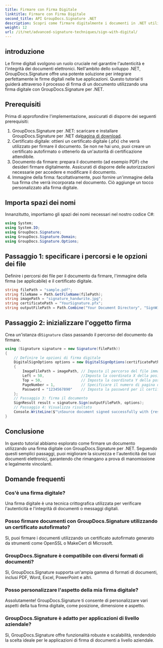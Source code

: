 ```yaml
---
title: Firmare con Firma Digitale
linktitle: Firmare con Firma Digitale
second_title: API GroupDocs.Signature .NET
description: Scopri come firmare digitalmente i documenti in .NET utilizzando GroupDocs.Signature. Migliora la sicurezza e l'autenticità con questo tutorial completo.
weight: 12
url: /it/net/advanced-signature-techniques/sign-with-digital/
---
```

## introduzione
Le firme digitali svolgono un ruolo cruciale nel garantire l'autenticità e l'integrità dei documenti elettronici. Nell'ambito dello sviluppo .NET, GroupDocs.Signature offre una potente soluzione per integrare perfettamente le firme digitali nelle tue applicazioni. Questo tutorial ti guiderà attraverso il processo di firma di un documento utilizzando una firma digitale con GroupDocs.Signature per .NET.
## Prerequisiti
Prima di approfondire l'implementazione, assicurati di disporre dei seguenti prerequisiti:
1.  GroupDocs.Signature per .NET: scaricare e installare GroupDocs.Signature per .NET dal[pagina di download](https://releases.groupdocs.com/signature/net/).
2. Certificato digitale: ottieni un certificato digitale (.pfx) che verrà utilizzato per firmare il documento. Se non ne hai uno, puoi creare un certificato autofirmato o ottenerlo da un'autorità di certificazione attendibile.
3. Documento da firmare: prepara il documento (ad esempio PDF) che desideri firmare digitalmente. Assicurati di disporre delle autorizzazioni necessarie per accedere e modificare il documento.
4. Immagine della firma: facoltativamente, puoi fornire un'immagine della tua firma che verrà incorporata nel documento. Ciò aggiunge un tocco personalizzato alla firma digitale.

## Importa spazi dei nomi
Innanzitutto, importiamo gli spazi dei nomi necessari nel nostro codice C#:
```csharp
using System;
using System.IO;
using GroupDocs.Signature;
using GroupDocs.Signature.Domain;
using GroupDocs.Signature.Options;
```
## Passaggio 1: specificare i percorsi e le opzioni dei file
Definire i percorsi dei file per il documento da firmare, l'immagine della firma (se applicabile) e il certificato digitale.
```csharp
string filePath = "sample.pdf";
string fileName = Path.GetFileName(filePath);
string imagePath = "signature_handwrite.jpg";
string certificatePath = "YourSignature.pfx";
string outputFilePath = Path.Combine("Your Document Directory", "SignWithDigital", fileName);
```
## Passaggio 2: inizializzare l'oggetto firma
 Crea un'istanza di`Signature` class passando il percorso del documento da firmare.
```csharp
using (Signature signature = new Signature(filePath))
{
    // Definire le opzioni di firma digitale
    DigitalSignOptions options = new DigitalSignOptions(certificatePath)
    {
        ImageFilePath = imagePath, // Imposta il percorso del file immagine (facoltativo)
        Left = 50,                 //Imposta la coordinata X della posizione della firma
        Top = 50,                  // Imposta la coordinata Y della posizione della firma
        PageNumber = 1,            // Specificare il numero di pagina da firmare
        Password = "1234567890"    // Imposta la password per il certificato (se richiesto)
    };
    // Passaggio 3: firma il documento
    SignResult result = signature.Sign(outputFilePath, options);
    // Passaggio 4: Visualizza risultato
    Console.WriteLine($"\nSource document signed successfully with {result.Succeeded.Count} signature(s).\nFile saved at {outputFilePath}.");
}
```

## Conclusione
In questo tutorial abbiamo esplorato come firmare un documento utilizzando una firma digitale con GroupDocs.Signature per .NET. Seguendo questi semplici passaggi, puoi migliorare la sicurezza e l'autenticità dei tuoi documenti elettronici, garantendo che rimangano a prova di manomissione e legalmente vincolanti.
## Domande frequenti
### Cos'è una firma digitale?
Una firma digitale è una tecnica crittografica utilizzata per verificare l'autenticità e l'integrità di documenti o messaggi digitali.
### Posso firmare documenti con GroupDocs.Signature utilizzando un certificato autofirmato?
Sì, puoi firmare i documenti utilizzando un certificato autofirmato generato da strumenti come OpenSSL o MakeCert di Microsoft.
### GroupDocs.Signature è compatibile con diversi formati di documenti?
Sì, GroupDocs.Signature supporta un'ampia gamma di formati di documenti, inclusi PDF, Word, Excel, PowerPoint e altri.
### Posso personalizzare l'aspetto della mia firma digitale?
Assolutamente! GroupDocs.Signature ti consente di personalizzare vari aspetti della tua firma digitale, come posizione, dimensione e aspetto.
### GroupDocs.Signature è adatto per applicazioni di livello aziendale?
Sì, GroupDocs.Signature offre funzionalità robuste e scalabilità, rendendolo la scelta ideale per le applicazioni di firma di documenti a livello aziendale.